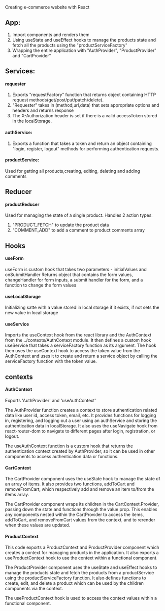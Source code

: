 Creating e-commerce website with React

## App:

1. Import components and renders them
2. Using useState and useEffect hooks to manage the products state and fetch all the products using the "productServiceFactory"
3. Wrapping the entire application with "AuthProvider", "ProductProvider" and "CartProvider"

## Services:

#### requester

1. Exports "requestFactory" function that returns object containing HTTP request methods(get/post/put/patch/delete).
2. "Requester" takes in (method,url,data) that sets appropriate options and headers and returns response
3. The X-Authorization header is set if there is a valid accessToken stored in the localStorage.

#### authService:

1. Exports a function that takes a token and return an object containing "login, register, logout" methods for performing authentication requests.

#### productService:

Used for getting all products,creating, editing, deleting and adding comments

## Reducer

#### productReducer

Used for managing the state of a single product.
Handles 2 action types:

1. "PRODUCT_FETCH" to update the product data
2. "COMMENT_ADD" to add a comment to product comments array

## Hooks

#### useForm

useForm is custom hook that takes two parameters - initialValues and onSubmitHandler
Returns object that contains the form values, changeHandler for form inputs, a submit handler for the form, and a function to change the form values

#### useLocalStorage

Initializing satte with a value stored in local storage if it exists, if not sets the new value in local storage

#### useService

Imports the useContext hook from the react library and the AuthContext from the ../contexts/AuthContext module. It then defines a custom hook useService that takes a serviceFactory function as its argument. The hook then uses the useContext hook to access the token value from the AuthContext and uses it to create and return a service object by calling the serviceFactory function with the token value.

## contexts

#### AuthContext

Exports 'AuthProvider' and 'useAuthContext'

The AuthProvider function creates a context to store authentication related data like user id, access token, email, etc. It provides functions for logging in, registering, and logging out a user using an authService and storing the authentication data in localStorage. It also uses the useNavigate hook from react-router-dom to navigate to different pages after login, registration, or logout.

The useAuthContext function is a custom hook that returns the authentication context created by AuthProvider, so it can be used in other components to access authentication data or functions.

#### CartContext

The CartProvider component uses the useState hook to manage the state of an array of items. It also provides two functions, addToCart and removeFromCart, which respectively add and remove an item to/from the items array.

The CartProvider component wraps its children in the CartContext.Provider, passing down the state and functions through the value prop. This enables any components nested within the CartProvider to access the items, addToCart, and removeFromCart values from the context, and to rerender when these values are updated.

#### ProductContext

This code exports a ProductContext and ProductProvider component which creates a context for managing products in the application. It also exports a useProductContext hook to use the context within a functional component.

The ProductProvider component uses the useState and useEffect hooks to manage the products state and fetch the products from a productService using the productServiceFactory function. It also defines functions to create, edit, and delete a product which can be used by the children components via the context.

The useProductContext hook is used to access the context values within a functional component.